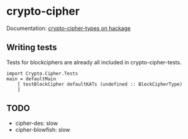 crypto-cipher
=============

Documentation: [crypto-cipher-types on hackage](http://hackage.haskell.org/package/crypto-cipher-types)


Writing tests
-------------

Tests for blockciphers are already all included in crypto-cipher-tests.

    import Crypto.Cipher.Tests
    main = defaultMain
        [ testBlockCipher defaultKATs (undefined :: BlockCipherType)
        ]


TODO
----

* cipher-des: slow
* cipher-blowfish: slow
